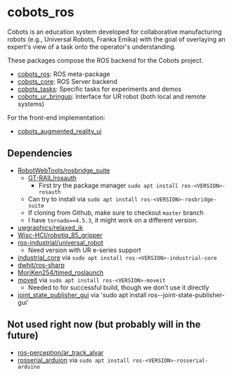 # cobots_ros
Cobots is an education system developed for collaborative manufacturing robots (e.g., Universal Robots, Franka Emika) with the goal of overlaying an expert's view of a task onto the operator's understanding.

These packages compose the ROS backend for the Cobots project.

- [cobots_ros](./cobots_ros/README.md): ROS meta-package
- [cobots_core](./cobots_core/README.md): ROS Server backend
- [cobots_tasks](./cobots_tasks/README.md): Specific tasks for experiments and demos
- [cobots_ur_bringup](./cobots_ur_bringup/README.md): Interface for UR robot (both local and remote systems)

For the front-end implementation:

- [cobots_augmented_reality_ui](https://github.com/Wisc-HCI/cobots_augmented_reality_ui)

## Dependencies

- [RobotWebTools/rosbridge_suite](https://github.com/RobotWebTools/rosbridge_suite)
  - [GT-RAIL/rosauth](https://github.com/GT-RAIL/rosauth)
    - First try the package manager `sudo apt install ros-<VERSION>-rosauth`
  - Can try to install via `sudo apt install ros-<VERSION>-rosbridge-suite`
  - If cloning from Github, make sure to checkout `master` branch
  - I have `tornado==4.5.3`, it might work on a different version.
- [uwgraphics/relaxed_ik](https://github.com/uwgraphics/relaxed_ik)
- [Wisc-HCI/robotiq_85_gripper](https://github.com/Wisc-HCI/robotiq_85_gripper)
- [ros-industrial/universal_robot](https://github.com/ros-industrial/universal_robot)
  - Need version with UR e-series support
- [industrial_core](wiki.ros.org/industrial_core) via `sudo apt install ros-<VERSION>-industrial-core`
- [dwhit/ros-sharp](https://github.com/dwhit/ros-sharp.git)
- [MoriKen254/timed_roslaunch](https://github.com/MoriKen254/timed_roslaunch.git)
- [moveit](https://moveit.ros.org/) via `sudo apt install ros-<VERSION>-moveit`
  - Needed to for successful build, though we don't use it directly
- [joint_state_publisher_gui](http://wiki.ros.org/joint_state_publisher) via 'sudo apt install ros-<VERSION>-joint-state-publisher-gui'



## Not used right now (but probably will in the future)
- [ros-perception/ar_track_alvar](https://github.com/ros-perception/ar_track_alvar.git)
- [rosserial_arduion](http://wiki.ros.org/rosserial_arduino) via `sudo apt install ros-<VERSION>-rosserial-arduino`
